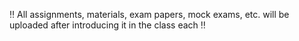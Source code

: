 :bangbang: All assignments, materials, exam papers, mock exams, etc. will be uploaded after introducing it in the class each :bangbang: